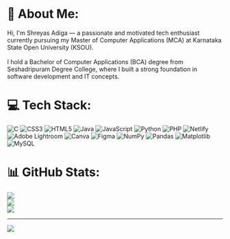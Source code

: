 # 💫 About Me:
Hi, I'm Shreyas Adiga — a passionate and motivated tech enthusiast currently pursuing my Master of Computer Applications (MCA) at Karnataka State Open University (KSOU).<br><br>I hold a Bachelor of Computer Applications (BCA) degree from Seshadripuram Degree College, where I built a strong foundation in software development and IT concepts.


# 💻 Tech Stack:
![C](https://img.shields.io/badge/c-%2300599C.svg?style=for-the-badge&logo=c&logoColor=white) ![CSS3](https://img.shields.io/badge/css3-%231572B6.svg?style=for-the-badge&logo=css3&logoColor=white) ![HTML5](https://img.shields.io/badge/html5-%23E34F26.svg?style=for-the-badge&logo=html5&logoColor=white) ![Java](https://img.shields.io/badge/java-%23ED8B00.svg?style=for-the-badge&logo=openjdk&logoColor=white) ![JavaScript](https://img.shields.io/badge/javascript-%23323330.svg?style=for-the-badge&logo=javascript&logoColor=%23F7DF1E) ![Python](https://img.shields.io/badge/python-3670A0?style=for-the-badge&logo=python&logoColor=ffdd54) ![PHP](https://img.shields.io/badge/php-%23777BB4.svg?style=for-the-badge&logo=php&logoColor=white) ![Netlify](https://img.shields.io/badge/netlify-%23000000.svg?style=for-the-badge&logo=netlify&logoColor=#00C7B7) ![Adobe Lightroom](https://img.shields.io/badge/Adobe%20Lightroom-31A8FF.svg?style=for-the-badge&logo=Adobe%20Lightroom&logoColor=white) ![Canva](https://img.shields.io/badge/Canva-%2300C4CC.svg?style=for-the-badge&logo=Canva&logoColor=white) ![Figma](https://img.shields.io/badge/figma-%23F24E1E.svg?style=for-the-badge&logo=figma&logoColor=white) ![NumPy](https://img.shields.io/badge/numpy-%23013243.svg?style=for-the-badge&logo=numpy&logoColor=white) ![Pandas](https://img.shields.io/badge/pandas-%23150458.svg?style=for-the-badge&logo=pandas&logoColor=white) ![Matplotlib](https://img.shields.io/badge/Matplotlib-%23ffffff.svg?style=for-the-badge&logo=Matplotlib&logoColor=black) ![MySQL](https://img.shields.io/badge/mysql-4479A1.svg?style=for-the-badge&logo=mysql&logoColor=white)
# 📊 GitHub Stats:
![](https://github-readme-stats.vercel.app/api?username=shreyas-adiga-1708&theme=dark&hide_border=false&include_all_commits=true&count_private=false)<br/>
![](https://nirzak-streak-stats.vercel.app/?user=shreyas-adiga-1708&theme=dark&hide_border=false)<br/>
![](https://github-readme-stats.vercel.app/api/top-langs/?username=shreyas-adiga-1708&theme=dark&hide_border=false&include_all_commits=true&count_private=false&layout=compact)

---
[![](https://visitcount.itsvg.in/api?id=shreyas-adiga-1708&icon=0&color=0)](https://visitcount.itsvg.in)

<!-- Proudly created with GPRM ( https://gprm.itsvg.in ) -->
